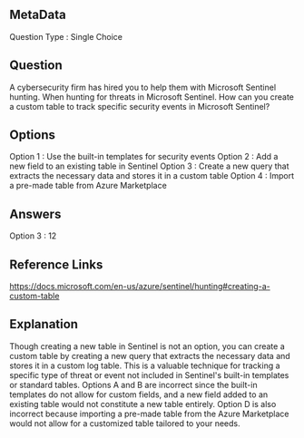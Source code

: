 ## MetaData
Question Type : Single Choice

## Question
A cybersecurity firm has hired you to help them with Microsoft Sentinel hunting. When hunting for threats in Microsoft Sentinel. How can you create a custom table to track specific security events in Microsoft Sentinel?

## Options
Option 1 : Use the built-in templates for security events
Option 2 : Add a new field to an existing table in Sentinel
Option 3 : Create a new query that extracts the necessary data and stores it in a custom table
Option 4 : Import a pre-made table from Azure Marketplace

## Answers
Option 3 : 12

## Reference Links
https://docs.microsoft.com/en-us/azure/sentinel/hunting#creating-a-custom-table

## Explanation
Though creating a new table in Sentinel is not an option, you can create a custom table by creating a new query that extracts the necessary data and stores it in a custom log table. This is a valuable technique for tracking a specific type of threat or event not included in Sentinel's built-in templates or standard tables. Options A and B are incorrect since the built-in templates do not allow for custom fields, and a new field added to an existing table would not constitute a new table entirely. Option D is also incorrect because importing a pre-made table from the Azure Marketplace would not allow for a customized table tailored to your needs.